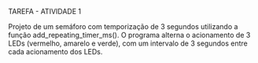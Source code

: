 TAREFA - ATIVIDADE 1

Projeto de um semáforo com temporização de 3 segundos utilizando a função add_repeating_timer_ms(). O programa alterna o acionamento de 3 LEDs (vermelho, amarelo e verde), com um intervalo de 3 segundos entre cada acionamento dos LEDs.
